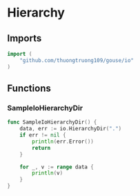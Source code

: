 # Hierarchy

## Imports

```go
import (
	"github.com/thuongtruong109/gouse/io"
)
```
## Functions


### SampleIoHierarchyDir

```go
func SampleIoHierarchyDir() {
	data, err := io.HierarchyDir(".")
	if err != nil {
		println(err.Error())
		return
	}

	for _, v := range data {
		println(v)
	}
}
```
